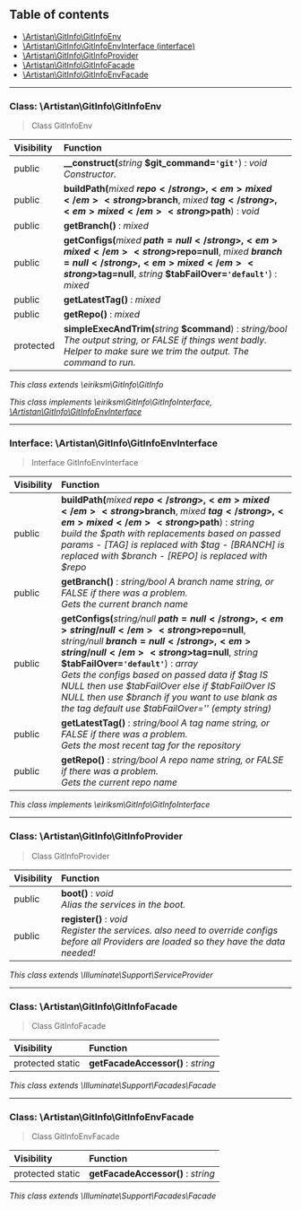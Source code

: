 ## Table of contents

- [\Artistan\GitInfo\GitInfoEnv](#class-artistangitinfogitinfoenv)
- [\Artistan\GitInfo\GitInfoEnvInterface (interface)](#interface-artistangitinfogitinfoenvinterface)
- [\Artistan\GitInfo\GitInfoProvider](#class-artistangitinfogitinfoprovider)
- [\Artistan\GitInfo\GitInfoFacade](#class-artistangitinfogitinfofacade)
- [\Artistan\GitInfo\GitInfoEnvFacade](#class-artistangitinfogitinfoenvfacade)

<hr />

### Class: \Artistan\GitInfo\GitInfoEnv

> Class GitInfoEnv

| Visibility | Function |
|:-----------|:---------|
| public | <strong>__construct(</strong><em>string</em> <strong>$git_command=`'git'`</strong>)</strong> : <em>void</em><br /><em>Constructor.</em> |
| public | <strong>buildPath(</strong><em>mixed</em> <strong>$repo</strong>, <em>mixed</em> <strong>$branch</strong>, <em>mixed</em> <strong>$tag</strong>, <em>mixed</em> <strong>$path</strong>)</strong> : <em>void</em> |
| public | <strong>getBranch()</strong> : <em>mixed</em> |
| public | <strong>getConfigs(</strong><em>mixed</em> <strong>$path=null</strong>, <em>mixed</em> <strong>$repo=null</strong>, <em>mixed</em> <strong>$branch=null</strong>, <em>mixed</em> <strong>$tag=null</strong>, <em>string</em> <strong>$tabFailOver=`'default'`</strong>)</strong> : <em>mixed</em> |
| public | <strong>getLatestTag()</strong> : <em>mixed</em> |
| public | <strong>getRepo()</strong> : <em>mixed</em> |
| protected | <strong>simpleExecAndTrim(</strong><em>string</em> <strong>$command</strong>)</strong> : <em>string/bool The output string, or FALSE if things went badly.</em><br /><em>Helper to make sure we trim the output. The command to run.</em> |

*This class extends \eiriksm\GitInfo\GitInfo*

*This class implements \eiriksm\GitInfo\GitInfoInterface, [\Artistan\GitInfo\GitInfoEnvInterface](#interface-artistangitinfogitinfoenvinterface)*

<hr />

### Interface: \Artistan\GitInfo\GitInfoEnvInterface

> Interface GitInfoEnvInterface

| Visibility | Function |
|:-----------|:---------|
| public | <strong>buildPath(</strong><em>mixed</em> <strong>$repo</strong>, <em>mixed</em> <strong>$branch</strong>, <em>mixed</em> <strong>$tag</strong>, <em>mixed</em> <strong>$path</strong>)</strong> : <em>string</em><br /><em>build the $path with replacements based on passed params - [TAG] is replaced with $tag - [BRANCH] is replaced with $branch - [REPO] is replaced with $repo</em> |
| public | <strong>getBranch()</strong> : <em>string/bool A branch name string, or FALSE if there was a problem.</em><br /><em>Gets the current branch name</em> |
| public | <strong>getConfigs(</strong><em>string/null</em> <strong>$path=null</strong>, <em>string/null</em> <strong>$repo=null</strong>, <em>string/null</em> <strong>$branch=null</strong>, <em>string/null</em> <strong>$tag=null</strong>, <em>string</em> <strong>$tabFailOver=`'default'`</strong>)</strong> : <em>array</em><br /><em>Gets the configs based on passed data if $tag IS NULL then use $tabFailOver else if $tabFailOver IS NULL then use $branch if you want to use blank as the tag default use $tabFailOver='' (empty string)</em> |
| public | <strong>getLatestTag()</strong> : <em>string/bool A tag name string, or FALSE if there was a problem.</em><br /><em>Gets the most recent tag for the repository</em> |
| public | <strong>getRepo()</strong> : <em>string/bool A repo name string, or FALSE if there was a problem.</em><br /><em>Gets the current repo name</em> |

*This class implements \eiriksm\GitInfo\GitInfoInterface*

<hr />

### Class: \Artistan\GitInfo\GitInfoProvider

> Class GitInfoProvider

| Visibility | Function |
|:-----------|:---------|
| public | <strong>boot()</strong> : <em>void</em><br /><em>Alias the services in the boot.</em> |
| public | <strong>register()</strong> : <em>void</em><br /><em>Register the services. also need to override configs before all Providers are loaded so they have the data needed!</em> |

*This class extends \Illuminate\Support\ServiceProvider*

<hr />

### Class: \Artistan\GitInfo\GitInfoFacade

> Class GitInfoFacade

| Visibility | Function |
|:-----------|:---------|
| protected static | <strong>getFacadeAccessor()</strong> : <em>string</em> |

*This class extends \Illuminate\Support\Facades\Facade*

<hr />

### Class: \Artistan\GitInfo\GitInfoEnvFacade

> Class GitInfoEnvFacade

| Visibility | Function |
|:-----------|:---------|
| protected static | <strong>getFacadeAccessor()</strong> : <em>string</em> |

*This class extends \Illuminate\Support\Facades\Facade*

